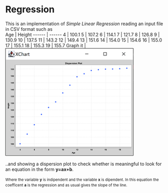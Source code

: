 # Regression

This is an implementation of <i>Simple Linear Regression</i> reading an input file in CSV format such as</br> 
Age | Height
------ | ------
4 | 100.1
5 | 107.2
6 | 114.1
7 | 121.7
8 | 126.8
9 | 130.9
10 | 137.5
11 | 143.2
12 | 149.4
13 | 151.6
14 | 154.0
15 | 154.6
16 | 155.0
17 | 155.1
18 | 155.3
19 | 155.7
Graph it | ![chart](img/dispersion.png)

..and showing a dispersion plot to check whether is meaningful to look for an equation in the form <b>y=ax+b</b>. 

<small>Where the variable <b>y</b> is indipendent and the variable  <b>x</b> is dipendent. In this equation the coefficent <b>a</b> is the regression and as usual gives the slope of the line.</small>


